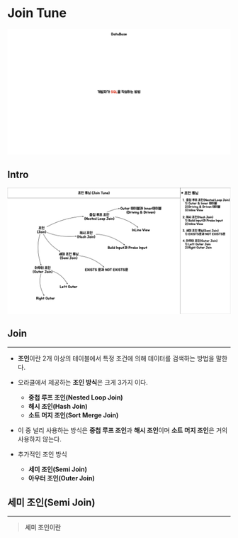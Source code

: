 # Join Tune

![표지](/database/images/oracle/join_tune/join_tune.001.jpeg)

## Intro

![키워드 그래프](/database/images/oracle/join_tune/join_tune.002.jpeg)

## Join

---

- **조인**이란 2개 이상의 테이블에서 특정 조건에 의해 데이터를 검색하는 방법을 말한다.
- 오라클에서 제공하는 **조인 방식**은 크게 3가지 이다.
	- **중첩 루프 조인(Nested Loop Join)**
	- **해시 조인(Hash Join)**
	- **소트 머지 조인(Sort Merge Join)**

- 이 중 널리 사용하는 방식은 **중첩 루프 조인**과 **해시 조인**이며 **소트 머지 조인**은 거의 사용하지 않는다.

- 추가적인 조인 방식
    - **세미 조인(Semi Join)**
    - **아우터 조인(Outer Join)**

## 세미 조인(Semi Join)

---

> **세미 조인이란**
